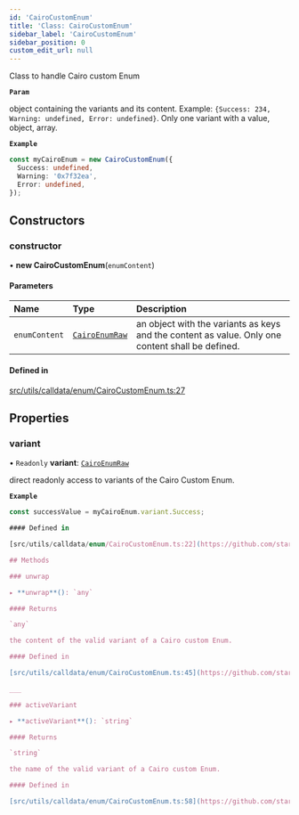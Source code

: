 ```yaml
---
id: 'CairoCustomEnum'
title: 'Class: CairoCustomEnum'
sidebar_label: 'CairoCustomEnum'
sidebar_position: 0
custom_edit_url: null
---
```


Class to handle Cairo custom Enum

**`Param`**

object containing the variants and its content. Example:
`{Success: 234, Warning: undefined, Error: undefined}`.
Only one variant with a value, object, array.

**`Example`**

```typescript
const myCairoEnum = new CairoCustomEnum({
  Success: undefined,
  Warning: '0x7f32ea',
  Error: undefined,
});
```

## Constructors

### constructor

• **new CairoCustomEnum**(`enumContent`)

#### Parameters

| Name          | Type                                         | Description                                                                                      |
| :------------ | :------------------------------------------- | :----------------------------------------------------------------------------------------------- |
| `enumContent` | [`CairoEnumRaw`](../modules.md#cairoenumraw) | an object with the variants as keys and the content as value. Only one content shall be defined. |

#### Defined in

[src/utils/calldata/enum/CairoCustomEnum.ts:27](https://github.com/starknet-io/starknet.js/blob/v5.24.3/src/utils/calldata/enum/CairoCustomEnum.ts#L27)

## Properties

### variant

• `Readonly` **variant**: [`CairoEnumRaw`](../modules.md#cairoenumraw)

direct readonly access to variants of the Cairo Custom Enum.

**`Example`**

```typescript
const successValue = myCairoEnum.variant.Success;

#### Defined in

[src/utils/calldata/enum/CairoCustomEnum.ts:22](https://github.com/starknet-io/starknet.js/blob/v5.24.3/src/utils/calldata/enum/CairoCustomEnum.ts#L22)

## Methods

### unwrap

▸ **unwrap**(): `any`

#### Returns

`any`

the content of the valid variant of a Cairo custom Enum.

#### Defined in

[src/utils/calldata/enum/CairoCustomEnum.ts:45](https://github.com/starknet-io/starknet.js/blob/v5.24.3/src/utils/calldata/enum/CairoCustomEnum.ts#L45)

___

### activeVariant

▸ **activeVariant**(): `string`

#### Returns

`string`

the name of the valid variant of a Cairo custom Enum.

#### Defined in

[src/utils/calldata/enum/CairoCustomEnum.ts:58](https://github.com/starknet-io/starknet.js/blob/v5.24.3/src/utils/calldata/enum/CairoCustomEnum.ts#L58)
```
